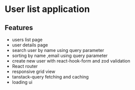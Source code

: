 
# User list application




## Features

- users list page
- user details page
- search user by name using query parameter
- sorting by name ,email using query parameter 
- create new user with react-hook-form and zod validation
- React router
- responsive grid view
- tanstack-query fetching and caching
- loading ui

